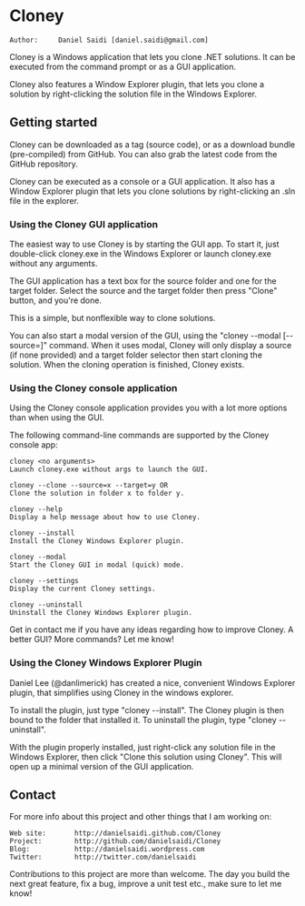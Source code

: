 Cloney
======

	Author:		Daniel Saidi [daniel.saidi@gmail.com]

Cloney is a Windows application that lets you clone .NET
solutions. It can be executed from the command prompt or
as a GUI application.

Cloney also features a Window Explorer plugin, that lets
you clone a solution by right-clicking the solution file
in the Windows Explorer.



Getting started
---------------

Cloney can be downloaded as a tag (source code), or as a
download bundle (pre-compiled) from GitHub. You can also
grab the latest code from the GitHub repository.

Cloney can be executed as a console or a GUI application.
It also has a Window Explorer plugin that lets you clone
solutions by right-clicking an .sln file in the explorer.


### Using the Cloney GUI application

The easiest way to use Cloney is by starting the GUI app.
To start it, just double-click cloney.exe in the Windows
Explorer or launch cloney.exe without any arguments.

The GUI application has a text box for the source folder
and one for the target folder. Select the source and the
target folder then press "Clone" button, and you're done.

This is a simple, but nonflexible way to clone solutions.

You can also start a modal version of the GUI, using the
"cloney --modal [--source=]" command. When it uses modal,
Cloney will only display a source (if none provided) and
a target folder selector then start cloning the solution.
When the cloning operation is finished, Cloney exists.


### Using the Cloney console application

Using the Cloney console application provides you with a
lot more options than when using the GUI. 

The following command-line commands are supported by the
Cloney console app:

	cloney <no arguments>
	Launch cloney.exe without args to launch the GUI.
		
	cloney --clone --source=x --target=y OR
	Clone the solution in folder x to folder y.
		
	cloney --help
	Display a help message about how to use Cloney.
		
	cloney --install
	Install the Cloney Windows Explorer plugin.

	cloney --modal
	Start the Cloney GUI in modal (quick) mode.
		
	cloney --settings
	Display the current Cloney settings.
		
	cloney --uninstall
	Uninstall the Cloney Windows Explorer plugin.

Get in contact me if you have any ideas regarding how to
improve Cloney. A better GUI? More commands? Let me know!


### Using the Cloney Windows Explorer Plugin

Daniel Lee (@danlimerick) has created a nice, convenient
Windows Explorer plugin, that simplifies using Cloney in
the windows explorer.

To install the plugin, just type "cloney --install". The
Cloney plugin is then bound to the folder that installed
it. To uninstall the plugin, type "cloney --uninstall".

With the plugin properly installed, just right-click any
solution file in the Windows Explorer, then click "Clone
this solution using Cloney". This will open up a minimal
version of the GUI application. 


Contact
-------

For more info about this project and other things that I
am working on:

	Web site:		http://danielsaidi.github.com/Cloney
	Project:		http://github.com/danielsaidi/Cloney
	Blog:			http://danielsaidi.wordpress.com
	Twitter:		http://twitter.com/danielsaidi
	
Contributions to this project are more than welcome. The
day you build the next great feature, fix a bug, improve
a unit test etc., make sure to let me know!





